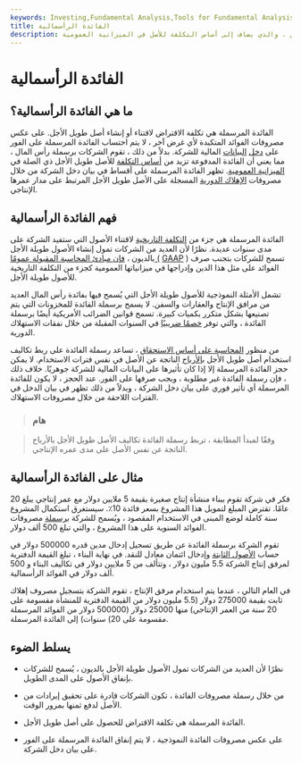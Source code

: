 ```yaml
---
keywords: Investing,Fundamental Analysis,Tools for Fundamental Analysis,Tools
title: الفائدة الرأسمالية
description: الفائدة المرسملة هي تكلفة الاقتراض لاقتناء أو إنشاء أصل طويل الأجل ، والذي يضاف إلى أساس التكلفة للأصل في الميزانية العمومية.
---
```


# الفائدة الرأسمالية
## ما هي الفائدة الرأسمالية؟

الفائدة المرسملة هي تكلفة الاقتراض لاقتناء أو إنشاء أصل طويل الأجل. على عكس مصروفات الفوائد المتكبدة لأي غرض آخر ، لا يتم احتساب الفائدة المرسملة على الفور على [دخل](/incomestatement) [البيانات](/incomestatement) المالية للشركة. بدلاً من ذلك ، تقوم الشركات برسملة رأس المال ، مما يعني أن الفائدة المدفوعة تزيد من [أساس التكلفة](/costbasis) للأصل طويل الأجل ذي الصلة في [الميزانية العمومية](/balancesheet). تظهر الفائدة المرسملة على أقساط في بيان دخل الشركة من خلال مصروفات [الإهلاك الدورية](/depreciation) المسجلة على الأصل طويل الأجل المرتبط على مدار عمرها الإنتاجي.

## فهم الفائدة الرأسمالية

الفائدة المرسملة هي جزء من [التكلفة التاريخية](/historical-cost) لاقتناء الأصول التي ستفيد الشركة على مدى سنوات عديدة. نظرًا لأن العديد من الشركات تمول إنشاء الأصول طويلة الأجل بالديون ، [فإن مبادئ المحاسبة المقبولة عمومًا (](/gaap) [GAAP](/gaap) ) تسمح للشركات بتجنب صرف الفوائد على مثل هذا الدين وإدراجها في ميزانياتها العمومية كجزء من التكلفة التاريخية للأصول طويلة الأجل.

تشمل الأمثلة النموذجية للأصول طويلة الأجل التي يُسمح فيها بفائدة رأس المال العديد من مرافق الإنتاج والعقارات والسفن. لا يسمح برسملة الفائدة للمخزونات التي يتم تصنيعها بشكل متكرر بكميات كبيرة. تسمح قوانين الضرائب الأمريكية أيضًا برسملة الفائدة ، والتي توفر [خصمًا ضريبيًا](/tax-deduction) في السنوات المقبلة من خلال نفقات الاستهلاك الدورية.

من منظور [المحاسبة على أساس الاستحقاق](/accrualaccounting) ، تساعد رسملة الفائدة على ربط تكاليف استخدام أصل طويل الأجل [بالأرباح](/earnings) الناتجة عن الأصل في نفس فترات الاستخدام. لا يمكن حجز الفائدة المرسملة إلا إذا كان تأثيرها على البيانات المالية للشركة جوهريًا. خلاف ذلك ، فإن رسملة الفائدة غير مطلوبة ، ويجب صرفها على الفور. عند الحجز ، لا يكون للفائدة المرسملة أي تأثير فوري على بيان دخل الشركة ، وبدلاً من ذلك تظهر في بيان الدخل في الفترات اللاحقة من خلال مصروفات الاستهلاك.

> ### هام

> وفقًا لمبدأ المطابقة ، تربط رسملة الفائدة تكاليف الأصل طويل الأجل بالأرباح الناتجة عن نفس الأصل على مدى عمره الإنتاجي.

>

## مثال على الفائدة الرأسمالية

فكر في شركة تقوم ببناء منشأة إنتاج صغيرة بقيمة 5 ملايين دولار مع عمر إنتاجي يبلغ 20 عامًا. تقترض المبلغ لتمويل هذا المشروع بسعر فائدة 10٪. سيستغرق استكمال المشروع سنة كاملة لوضع المبنى في الاستخدام المقصود ، ويُسمح للشركة [برسملة](/capitalize) مصروفات الفوائد السنوية على هذا المشروع ، والتي تبلغ 500 ألف دولار.

تقوم الشركة برسملة الفائدة عن طريق تسجيل إدخال مدين قدره 500000 دولار في حساب [الأصول الثابتة](/fixedasset) وإدخال ائتمان معادل للنقد. في نهاية البناء ، تبلغ القيمة الدفترية لمرفق إنتاج الشركة 5.5 مليون دولار ، وتتألف من 5 ملايين دولار في تكاليف البناء و 500 ألف دولار في الفوائد الرأسمالية.

في العام التالي ، عندما يتم استخدام مرفق الإنتاج ، تقوم الشركة بتسجيل مصروف إهلاك ثابت بقيمة 275000 دولار (5.5 مليون دولار من القيمة الدفترية للمنشأة مقسومة على 20 سنة من العمر الإنتاجي) منها 25000 دولار (500000 دولار من الفوائد المرسملة مقسومة على 20) سنوات) إلى الفائدة المرسملة.

## يسلط الضوء

- نظرًا لأن العديد من الشركات تمول الأصول طويلة الأجل بالديون ، يُسمح للشركات بإنفاق الأصول على المدى الطويل.

- من خلال رسملة مصروفات الفائدة ، تكون الشركات قادرة على تحقيق إيرادات من الأصل لدفع ثمنها بمرور الوقت.

- الفائدة المرسملة هي تكلفة الاقتراض للحصول على أصل طويل الأجل.

- على عكس مصروفات الفائدة النموذجية ، لا يتم إنفاق الفائدة المرسملة على الفور على بيان دخل الشركة.

